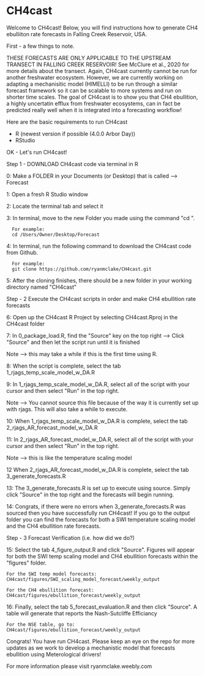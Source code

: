 # CH4cast

Welcome to CH4cast! Below, you will find instructions how to generate CH4 ebulliiton rate forecasts in Falling Creek Reservoir, USA. 

First - a few things to note. 

THESE FORECASTS ARE ONLY APPLICABLE TO THE UPSTREAM TRANSECT IN FALLING CREEK RESERVOIR! See McClure et al., 2020 for more details about the transect. 
Again, CH4cast currently cannot be run for another freshwater ecosystem. However, we are currently working on adapting a mechanisitic model (HIMELLI) to be run through a similar forecast framework so it can be scalable to more systems and run on shorter time scales. The goal of CH4cast is to show you that CH4 ebullition, a highly uncertatin efflux from freshwater ecosystems, can in fact be predicted really well when it is integrated into a forecasting workflow! 

Here are the basic requirements to run CH4cast
 - R (newest version if possible (4.0.0 Arbor Day))
 - RStudio

OK - Let's run CH4cast! 

Step 1 - DOWNLOAD CH4cast code via terminal in R

0: Make a FOLDER in your Documents (or Desktop) that is called -->     Forecast

1: Open a fresh R Studio window

2: Locate the terminal tab and select it
      
3: In terminal, move to the new Folder you made using the command "cd ".

      For example:
      cd /Users/Owner/Desktop/Forecast
      
4: In terminal, run the following command to download the CH4cast code from Github. 

      For example:
      git clone https://github.com/ryanmclake/CH4cast.git
      
5: After the cloning finishes, there should be a new folder in your working directory named "CH4cast"



Step - 2 Execute the CH4cast scripts in order and make CH4 ebullition rate forecasts

6: Open up the CH4cast R Project by selecting CH4cast.Rproj in the CH4cast folder

7: In 0_package_load.R, find the "Source" key on the top right --> Click "Source" and then let the script run until it is finished

Note --> this may take a while if this is the first time using R. 

8: When the script is complete, select the tab 1_rjags_temp_scale_model_w_DA.R

9: In 1_rjags_temp_scale_model_w_DA.R, select all of the script with your cursor and then select "Run" in the top right. 

Note --> You cannot source this file because of the way it is currently set up with rjags. This will also take a while to execute. 

10: When 1_rjags_temp_scale_model_w_DA.R is complete, select the tab 2_rjags_AR_forecast_model_w_DA.R

11: In 2_rjags_AR_forecast_model_w_DA.R, select all of the script with your cursor and then select "Run" in the top right.

Note --> this is like the temperature scaling model

12 When 2_rjags_AR_forecast_model_w_DA.R is complete, select the tab 3_generate_forecasts.R

13: The 3_generate_forecasts.R is set up to execute using source. Simply click "Source" in the top right and the forecasts will begin running. 

14: Congrats, if there were no errors when 3_generate_forecasts.R was sourced then you have successfully run CH4cast! If you go to the output folder you can find the forecasts for both a SWI temperature scaling model and the CH4 ebullition rate forecasts. 



Step - 3 Forecast Verification (i.e. how did we do?)

15: Select the tab 4_figure_output.R and click "Source". Figures will appear for both the SWI temp scaling model and CH4 ebullition forecasts within the "figures" folder.
    
    For the SWI temp model forecasts:
    CH4cast/figures/SWI_scaling_model_forecast/weekly_output
    
    For the CH4 ebullition forecast:
    CH4cast/figures/ebullition_forecast/weekly_output

16: Finally, select the tab 5_forecast_evaluation.R and then click "Source". A table will generate that reports the Nash-Sutcliffe Efficiancy

    For the NSE table, go to:
    CH4cast/figures/ebullition_forecast/weekly_output

Congrats! You have run CH4cast. Please keep an eye on the repo for more updates as we work to develop a mechanistic model that forecasts ebullition using Meterological drivers!

For more information please visit ryanmclake.weebly.com
